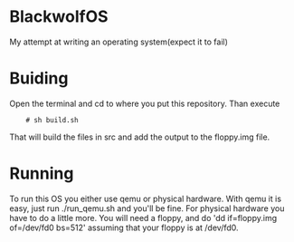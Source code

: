 BlackwolfOS
===========

My attempt at writing an operating system(expect it to fail)

Buiding
=======

Open the terminal and cd to where you put this repository.
Than execute 

        # sh build.sh

That will build the files in src and add the output to
the floppy.img file.

Running
=======

To run this OS you either use qemu or physical hardware. With qemu it is easy, 
just run ./run_qemu.sh and you'll be fine.
For physical hardware you have to do a little more. You will need a floppy, and
do 'dd if=floppy.img of=/dev/fd0 bs=512' assuming that your floppy is at /dev/fd0.
